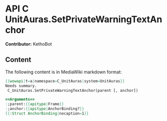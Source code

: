# API C UnitAuras.SetPrivateWarningTextAnchor

**Contributor:** KethoBot

## Content

The following content is in MediaWiki markdown format:

```mediawiki
{{wowapi|t=a|namespace=C_UnitAuras|system=UnitAuras}}
Needs summary.
 C_UnitAuras.SetPrivateWarningTextAnchor(parent [, anchor])

==Arguments==
:;parent:{{apitype|Frame}}
:;anchor:{{apitype|AnchorBinding?}}
{{:Struct AnchorBinding|nocaption=1}}
```